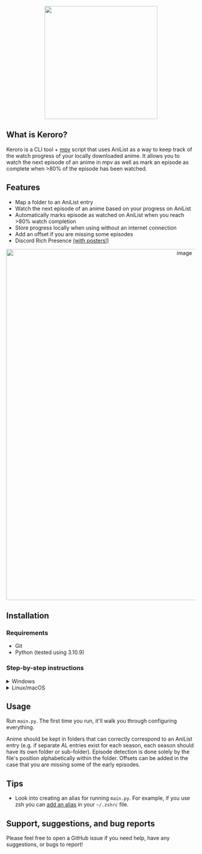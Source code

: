 <p align="center">
  <img src="https://user-images.githubusercontent.com/71658949/210159393-f8ead149-5076-4b76-b95b-11df38e871fd.png" width="300px"/>
</p>

## What is Keroro?
Keroro is a CLI tool + [mpv](https://github.com/mpv-player/mpv) script that uses AniList as a way to keep track of the watch progress of your locally downloaded anime. It allows you to watch the next episode of an anime in mpv as well as mark an episode as complete when >80% of the episode has been watched.

## Features
- Map a folder to an AniList entry
- Watch the next episode of an anime based on your progress on AniList
- Automatically marks episode as watched on AniList when you reach >80% watch completion
- Store progress locally when using without an internet connection
- Add an offset if you are missing some episodes
- Discord Rich Presence [(with posters!)](https://media.discordapp.net/attachments/826685810472124429/1058942983250120714/image.png)

<p align="center">
  <img width="932" alt="image" src="https://user-images.githubusercontent.com/71658949/210159831-17a98a13-2ef8-4483-bf38-f992654570c5.png">
</p>

## Installation

### Requirements
- Git
- Python (tested using 3.10.9)

### Step-by-step instructions
<details>
<summary>Windows</summary>
<br>

1) Open Command Prompt or Git Bash  
2) `cd` into the directory where you'll be keeping this project
3) Run `git clone https://github.com/hotsno/keroro`
4) Run `cd keroro`
5) Run `pip install -r requirements.txt`
6) Run `python main.py` and follow the instructions
7) Map some anime, and begin watching!


**NOTE:** The `mpv scripts` folder on Windows can be created in the same directory as `mpv.exe`. After creating the folder, copy `anilist.lua` into it.

</details>

<details>
<summary>Linux/macOS</summary>
<br>

1) Open a terminal
2) `cd` into the directory where you'll be keeping this project
3) Run `git clone https://github.com/hotsno/keroro`
4) Run `cd keroro`
5) Run `pip3 install -r requirements.txt`
6) Run `python3 main.py` and follow the instructions
7) Map some anime, and begin watching!


**NOTE:** The `mpv scripts` folder on Linux/macOS can be created in the `~/.config/mpv` directory. After creating the folder, copy `anilist.lua` into it.

</details>

## Usage
Run `main.py`. The first time you run, it'll walk you through configuring everything.  
  
Anime should be kept in folders that can correctly correspond to an AniList entry (e.g. if separate AL entries exist for each season, each season should have its own folder or sub-folder). Episode detection is done solely by the file's position alphabetically within the folder. Offsets can be added in the case that you are missing some of the early episodes.

## Tips
* Look into creating an alias for running `main.py`. For example, if you use zsh you can [add an alias](https://linuxhint.com/configure-use-aliases-zsh/) in your `~/.zshrc` file.

## Support, suggestions, and bug reports
Please feel free to open a GitHub issue if you need help, have any suggestions, or bugs to report!
